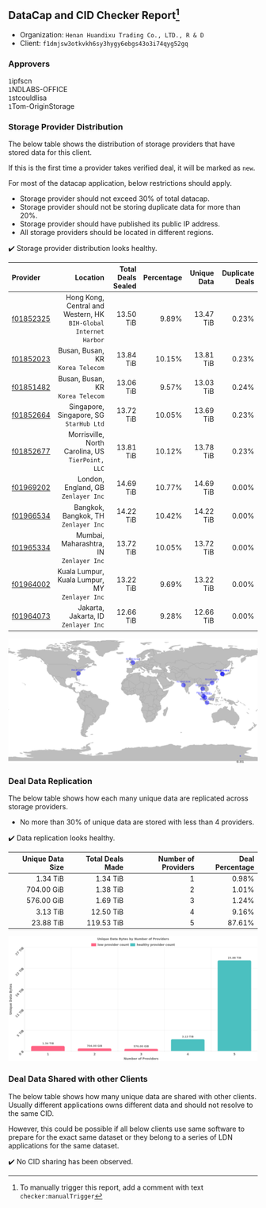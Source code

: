 ## DataCap and CID Checker Report[^1]
 - Organization: `Henan Huandixu Trading Co., LTD., R & D`
 - Client: `f1dmjsw3otkvkh6sy3hygy6ebgs43o3i74qyg52gq`
### Approvers
`1`ipfscn<br/>`1`NDLABS-OFFICE<br/>`1`stcouldlisa<br/>`1`Tom-OriginStorage

### Storage Provider Distribution
The below table shows the distribution of storage providers that have stored data for this client.

If this is the first time a provider takes verified deal, it will be marked as `new`.

For most of the datacap application, below restrictions should apply.
 - Storage provider should not exceed 30% of total datacap.
 - Storage provider should not be storing duplicate data for more than 20%.
 - Storage provider should have published its public IP address.
 - All storage providers should be located in different regions.

✔️ Storage provider distribution looks healthy.

| Provider                                              |                                                            Location | Total Deals Sealed | Percentage | Unique Data | Duplicate Deals |
| :---------------------------------------------------- | ------------------------------------------------------------------: | -----------------: | ---------: | ----------: | --------------: |
| [f01852325](https://filfox.info/en/address/f01852325) | Hong Kong, Central and Western, HK<br/>`BIH-Global Internet Harbor` |          13.50 TiB |      9.89% |   13.47 TiB |           0.23% |
| [f01852023](https://filfox.info/en/address/f01852023) |                                Busan, Busan, KR<br/>`Korea Telecom` |          13.84 TiB |     10.15% |   13.81 TiB |           0.23% |
| [f01851482](https://filfox.info/en/address/f01851482) |                                Busan, Busan, KR<br/>`Korea Telecom` |          13.06 TiB |      9.57% |   13.03 TiB |           0.24% |
| [f01852664](https://filfox.info/en/address/f01852664) |                          Singapore, Singapore, SG<br/>`StarHub Ltd` |          13.72 TiB |     10.05% |   13.69 TiB |           0.23% |
| [f01852677](https://filfox.info/en/address/f01852677) |                Morrisville, North Carolina, US<br/>`TierPoint, LLC` |          13.81 TiB |     10.12% |   13.78 TiB |           0.23% |
| [f01969202](https://filfox.info/en/address/f01969202) |                              London, England, GB<br/>`Zenlayer Inc` |          14.69 TiB |     10.77% |   14.69 TiB |           0.00% |
| [f01966534](https://filfox.info/en/address/f01966534) |                             Bangkok, Bangkok, TH<br/>`Zenlayer Inc` |          14.22 TiB |     10.42% |   14.22 TiB |           0.00% |
| [f01965334](https://filfox.info/en/address/f01965334) |                          Mumbai, Maharashtra, IN<br/>`Zenlayer Inc` |          13.72 TiB |     10.05% |   13.72 TiB |           0.00% |
| [f01964002](https://filfox.info/en/address/f01964002) |                   Kuala Lumpur, Kuala Lumpur, MY<br/>`Zenlayer Inc` |          13.22 TiB |      9.69% |   13.22 TiB |           0.00% |
| [f01964073](https://filfox.info/en/address/f01964073) |                             Jakarta, Jakarta, ID<br/>`Zenlayer Inc` |          12.66 TiB |      9.28% |   12.66 TiB |           0.00% |

![Provider Distribution](https://raw.githubusercontent.com/data-preservation-programs/filplus-checker-assets/main/filecoin-project/filecoin-plus-large-datasets/issues/1085/1673704837167.png)
### Deal Data Replication
The below table shows how each many unique data are replicated across storage providers.
- No more than 30% of unique data are stored with less than 4 providers.

✔️ Data replication looks healthy.

| Unique Data Size | Total Deals Made | Number of Providers | Deal Percentage |
| ---------------: | ---------------: | ------------------: | --------------: |
|         1.34 TiB |         1.34 TiB |                   1 |           0.98% |
|       704.00 GiB |         1.38 TiB |                   2 |           1.01% |
|       576.00 GiB |         1.69 TiB |                   3 |           1.24% |
|         3.13 TiB |        12.50 TiB |                   4 |           9.16% |
|        23.88 TiB |       119.53 TiB |                   5 |          87.61% |

![Replication Distribution](https://raw.githubusercontent.com/data-preservation-programs/filplus-checker-assets/main/filecoin-project/filecoin-plus-large-datasets/issues/1085/1673704837956.png)
### Deal Data Shared with other Clients
The below table shows how many unique data are shared with other clients.
Usually different applications owns different data and should not resolve to the same CID.

However, this could be possible if all below clients use same software to prepare for the exact same dataset or they belong to a series of LDN applications for the same dataset.

✔️ No CID sharing has been observed.

[^1]: To manually trigger this report, add a comment with text `checker:manualTrigger`

